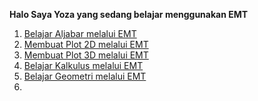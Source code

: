 **Halo Saya Yoza yang sedang belajar menggunakan EMT**
1. [Belajar Aljabar melalui EMT](https://github.com/Yozayudhistira/Yozayudhistira/blob/main/Omega%20Yoza%20Yudhistira_23030630064_Matematika%20E_Tugas%20pertemuan%203-4%20APLIKOM.pdf)
2. [Membuat Plot 2D melalui EMT](https://github.com/Yozayudhistira/Yozayudhistira/blob/main/Omega%20Yoza%20Yudhistira_23030630064_EMT4Plot2D.pdf)
3. [Membuat Plot 3D melalui EMT](https://github.com/Yozayudhistira/Yozayudhistira/blob/main/Omega%20Yoza%20Yudhistira_23030630064_EMT4Plot3D.pdf)
4. [Belajar Kalkulus melalui EMT](https://github.com/Yozayudhistira/Yozayudhistira/blob/main/Omega%20Yoza%20Yudhistira_23030630064_EMT4Kalkulus.pdf)
5. [Belajar Geometri melalui EMT](https://github.com/Yozayudhistira/Yozayudhistira/blob/main/Omega%20Yoza%20Yudhistira_23030630064_EMT4Geometri.pdf)
6.

